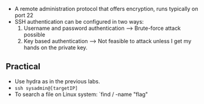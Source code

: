 * A remote administration protocol that offers encryption, runs typically on port 22
* SSH authentication can be configured in two ways:
  1. Username and password authentication --> Brute-force attack possible
  2. Key based authentication --> Not feasible to attack unless I get my hands on the private key.
 

## Practical
* Use hydra as in the previous labs.
* `ssh sysadmin@[targetIP]`
* To search a file on Linux system: `find / -name "flag"
